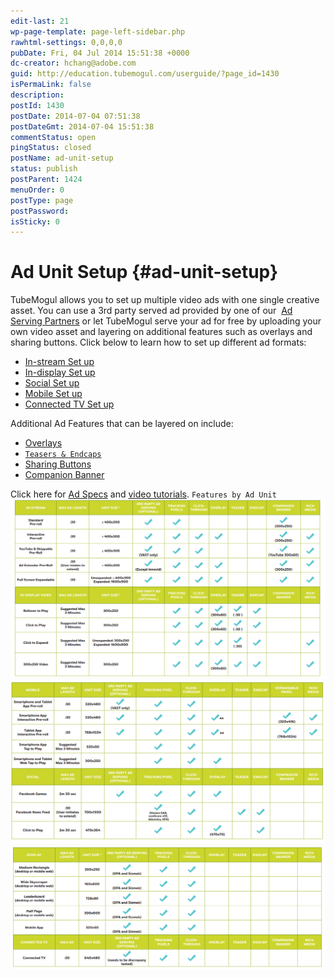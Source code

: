 ```yaml
---
edit-last: 21
wp-page-template: page-left-sidebar.php
rawhtml-settings: 0,0,0,0
pubDate: Fri, 04 Jul 2014 15:51:38 +0000
dc-creator: hchang@adobe.com
guid: http://education.tubemogul.com/userguide/?page_id=1430
isPermaLink: false
description: 
postId: 1430
postDate: 2014-07-04 07:51:38
postDateGmt: 2014-07-04 15:51:38
commentStatus: open
pingStatus: closed
postName: ad-unit-setup
status: publish
postParent: 1424
menuOrder: 0
postType: page
postPassword: 
isSticky: 0
---
```


# Ad Unit Setup {#ad-unit-setup}

TubeMogul allows you to set up multiple video ads with one single creative asset. You can use a 3rd party served ad provided by one of our&nbsp; [Ad Serving Partners](../user-guide/planning/partners/inventory-partners/user-guideplanningpartnersinventory-partners.md)&nbsp;or let TubeMogul serve your ad for free by&nbsp;uploading your own video asset and layering on additional features such as overlays and sharing buttons. Click below to learn how to set up different ad formats:

* [In-stream Set up](in-stream-setup/user-guideexecutionad-unit-setupin-stream-setup.md)
* [In-display Set up](in-display-setup/user-guideexecutionad-unit-setupin-display-setup.md)
* [Social Set up](social-setup/user-guideexecutionad-unit-setupsocial-setup.md)
* [Mobile Set up](mobile-setup/user-guideexecutionad-unit-setupmobile-setup.md)
* [Connected TV Set up](connected-tv-setup/user-guideexecutionad-unit-setupconnected-tv-setup.md)

Additional Ad&nbsp;Features that can be layered on include:

* [Overlays](overlay/user-guideexecutionad-unit-setupoverlay.md)
* [ `Teasers & Endcaps`](/user-guide/execution/ad-unit-setup/teasers-endcaps/)
* [Sharing Buttons](sharing-buttons/user-guideexecutionad-unit-setupsharing-buttons.md)
* [Companion Banner](3rd-party-tracking-adserving/companion-banner/user-guideexecutionad-unit-setup3rd-party-tracking-adservingcompanion-banner.md)

Click here for  [Ad Specs](../user-guide/planning/ad-formats/ad-specs/user-guideplanningad-formatsad-specs.md) and  [video tutorials](https://education.tubemogul.com/videos/#campaign-execution-tutorials). `Features by Ad Unit` [ ![ad_specs_1](assets/ad-specs-1.png)](assets/ad-specs-1.png) [ ![ad_specs_2](assets/ad-specs-2.png)](assets/ad-specs-2.png) [ ![ad_specs_3](assets/ad-specs-3.png)](assets/ad-specs-3.png) &nbsp; &nbsp; 